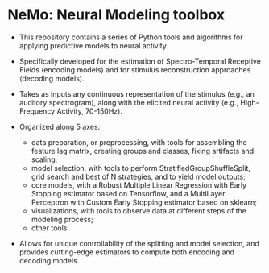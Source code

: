 # NeMo: Neural Modeling toolbox

- This repository contains a series of Python tools and algorithms for applying predictive models to neural activity.

- Specifically developed for the estimation of Spectro-Temporal Receptive Fields (encoding models) and for stimulus reconstruction approaches (decoding models).

- Takes as inputs any continuous representation of the stimulus (e.g., an auditory spectrogram), along with the elicited neural activity (e.g., High-Frequency Activity, 70-150Hz).

- Organized along 5 axes:
  - data preparation, or preprocessing, with tools for assembling the feature lag matrix, creating groups and classes, fixing artifacts and scaling;
  - model selection, with tools to perform StratifiedGroupShuffleSplit, grid search and best of N strategies, and to yield model outputs;
  - core models, with a Robust Multiple Linear Regression with Early Stopping estimator based on Tensorflow, and a MultiLayer Perceptron with Custom Early Stopping estimator based on sklearn;
  - visualizations, with tools to observe data at different steps of the modeling process;
  - other tools.

- Allows for unique controllability of the splitting and model selection, and provides cutting-edge estimators to compute both encoding and decoding models.
